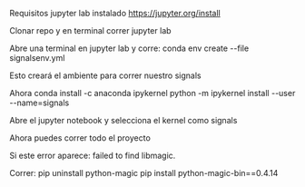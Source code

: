 Requisitos
jupyter lab instalado
https://jupyter.org/install

Clonar repo y en terminal correr
jupyter lab

Abre una terminal en jupyter lab  y corre:
conda env create --file signalsenv.yml

Esto creará el ambiente para correr nuestro signals

Ahora
conda install -c anaconda ipykernel
python -m ipykernel install --user --name=signals

Abre el jupyter notebook y selecciona el kernel como signals

Ahora puedes correr todo el proyecto

Si este error aparece:
failed to find libmagic.

Correr:
pip uninstall python-magic
pip install python-magic-bin==0.4.14